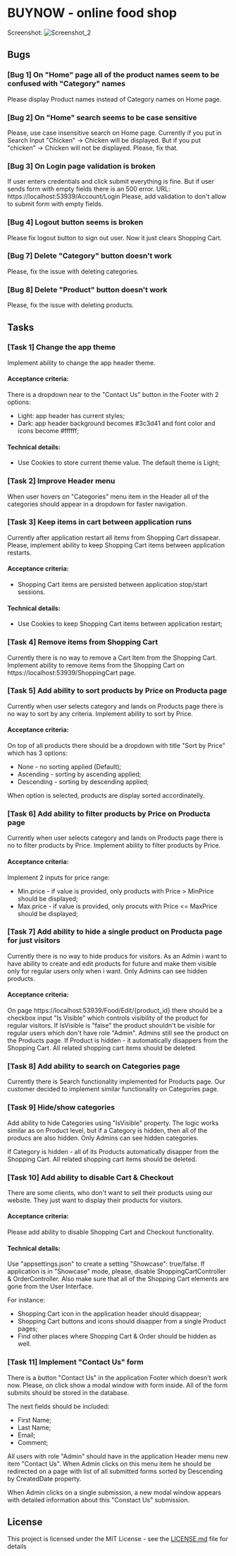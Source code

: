 # BUYNOW - online food shop


Screenshot:
![Screenshot_2](https://user-images.githubusercontent.com/78071146/235366534-aefedd64-0b32-48d3-9290-9d26b011b69c.jpg)


## Bugs


### [Bug 1] On "Home" page all of the product names seem to be confused with "Category" names

Please display Product names instead of Category names on Home page.

### [Bug 2] On "Home" search seems to be case sensitive

Please, use case insensitive search on Home page. 
Currently if you put in Search Input "Chicken" -> Chicken will be displayed.
But if you put "chicken" -> Chicken will not be displayed. Please, fix that.

### [Bug 3] On Login page validation is broken

If user enters credentials and click submit everything is fine. But if user sends form with empty fields there is an 500 error.
URL: https://localhost:53939/Account/Login
Please, add validation to don't allow to submit form with empty fields.

### [Bug 4] Logout button seems is broken

Please fix logout button to sign out user. Now it just clears Shopping Cart.

### [Bug 7] Delete "Category" button doesn't work

Please, fix the issue with deleting categories.  

### [Bug 8] Delete "Product" button doesn't work

Please, fix the issue with deleting products.

## Tasks

### [Task 1] Change the app theme

Implement ability to change the app header theme.

#### Acceptance criteria:

There is a dropdown near to the "Contact Us" button in the Footer with 2 options:
* Light: app header has current styles;
* Dark: app header background becomes #3c3d41 and font color and icons become #ffffff;

#### Technical details:

* Use Cookies to store current theme value. The default theme is Light;

### [Task 2] Improve Header menu

When user hovers on "Categories" menu item in the Header all of the categories should appear in a dropdown for faster navigation.

### [Task 3] Keep items in cart between application runs

Currently after application restart all items from Shopping Cart dissapear.
Please, implement ability to keep Shopping Cart items between application restarts.

#### Acceptance criteria:

* Shopping Cart items are persisted between application stop/start sessions.

#### Technical details:

* Use Cookies to keep Shopping Cart items between application restart;

### [Task 4] Remove items from Shopping Cart

Currently there is no way to remove a Cart Item from the Shopping Cart. 
Implement ability to remove items from the Shopping Cart on https://localhost:53939/ShoppingCart page.

### [Task 5] Add ability to sort products by Price on Producta page

Currently when user selects category and lands on Products page there is no way to sort by any criteria.
Implement ability to sort by Price.

#### Acceptance criteria:

On top of all products there should be a dropdown with title "Sort by Price" which has 3 options:
* None - no sorting applied (Default);
* Ascending - sorting by ascending applied;
* Descending - sorting by descending applied;

When option is selected, products are display sorted accordinatelly.

### [Task 6] Add ability to filter products by Price on Producta page

Currently when user selects category and lands on Products page there is no to filter products by Price.
Implement ability to filter products by Price.

#### Acceptance criteria:

Implement 2 inputs for price range:
* Min.price - if value is provided, only products with Price > MinPrice should be displayed;
* Max.price - if value is provided, only procuts with Price <= MaxPrice should be displayed;


### [Task 7] Add ability to hide a single product on Producta page for just visitors

Currently there is no way to hide producs for visitors. As an Admin i want to have ability to create and edit products 
for future and make them visible only for regular users only when i want.
Only Admins can see hidden products.

#### Acceptance criteria:

On page https://localhost:53939/Food/Edit/{product_id} there should be a checkbox input "Is Visible" which controls visibility of the product for regular visitors.
If IsVisible is "false" the product shouldn't be visible for regular users which don't have role "Admin". Admins still see the product on the Products page.
If Product is hidden - it automatically disappers from the Shopping Cart. All related shopping cart items should be deleted.

### [Task 8] Add ability to search on Categories page

Currently there is Search functionality implemented for Products page. Our customer decided to implement similar functionality on 
Categories page. 

### [Task 9] Hide/show categories

Add ability to hide Categories using "IsVisible" property. 
The logic works similar as on Product level, but if a Category is hidden, then all of the producs are also hidden.
Only Admins can see hidden categories.

If Category is hidden - all of its Products automatically disapper from the Shopping Cart. All related shopping cart items should be deleted.

### [Task 10] Add ability to disable Cart & Checkout

There are some clients, who don't want to sell their products using our website. They just want to display their products for visitors.

#### Acceptance criteria:

Please add ability to disable Shopping Cart and Checkout functionality.

#### Technical details:

Use "appsettings.json" to create a setting "Showcase": true/false. If application is in "Showcase" mode, 
please, disable ShoppingCartController & OrderController. Also make sure that all of the Shopping Cart elements are gone from the User Interface.

For instance:
* Shopping Cart icon in the application header should disappear;
* Shopping Cart buttons and icons should disapper from a single Product pages;
* Find other places where Shopping Cart & Order should be hidden as well.

### [Task 11] Implement "Contact Us" form

There is a button "Contact Us" in the application Footer which doesn't work now. 
Please, on click show a modal window with form inside. All of the form submits should be stored in the database.

The next fields should be included:
* First Name;
* Last Name;
* Email;
* Comment;

All users with role "Admin" should have in the application Header menu new item "Contact Us". When Admin clicks on this menu item he should be redirected on a page
with list of all submitted forms sorted by Descending by CreatedDate property.

When Admin clicks on a single submission, a new modal window appears with detailed information about this "Constact Us" submission.


## License

This project is licensed under the MIT License - see the [LICENSE.md](https://github.com/bugdaryan/FoodStore/blob/master/LICENSE) file for details

